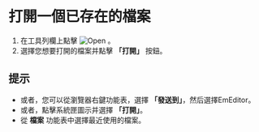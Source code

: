 # 打開一個已存在的檔案

1. 在工具列欄上點擊
![Open](../../images/fileopen..png) 。
2. 選擇您想要打開的檔案并點擊 **「打開」** 按鈕。

## 提示

- 或者，您可以從瀏覽器右鍵功能表，選擇 **「發送到」**，然后選擇EmEditor。
- 或者，點擊系統匣圖示并選擇 **「打開」**。
- 從 **檔案** 功能表中選擇最近使用的檔案。
